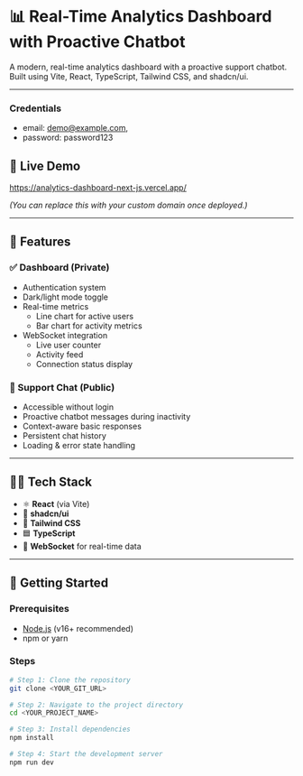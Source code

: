 # 📊 Real-Time Analytics Dashboard with Proactive Chatbot

A modern, real-time analytics dashboard with a proactive support chatbot.  
Built using Vite, React, TypeScript, Tailwind CSS, and shadcn/ui.

---
### Credentials
- email: demo@example.com,
- password: password123

## 🔗 Live Demo

https://analytics-dashboard-next-js.vercel.app/

*(You can replace this with your custom domain once deployed.)*

---

## 🚀 Features

### ✅ Dashboard (Private)
- Authentication system
- Dark/light mode toggle
- Real-time metrics
  - Line chart for active users
  - Bar chart for activity metrics
- WebSocket integration
  - Live user counter
  - Activity feed
  - Connection status display

### 💬 Support Chat (Public)
- Accessible without login
- Proactive chatbot messages during inactivity
- Context-aware basic responses
- Persistent chat history
- Loading & error state handling

---

## 🧑‍💻 Tech Stack

- ⚛️ **React** (via Vite)
- 💬 **shadcn/ui**
- 🎨 **Tailwind CSS**
- 🟦 **TypeScript**
- 🔌 **WebSocket** for real-time data

---

## 📂 Getting Started

### Prerequisites

- [Node.js](https://nodejs.org/) (v16+ recommended)
- npm or yarn

### Steps

```bash
# Step 1: Clone the repository
git clone <YOUR_GIT_URL>

# Step 2: Navigate to the project directory
cd <YOUR_PROJECT_NAME>

# Step 3: Install dependencies
npm install

# Step 4: Start the development server
npm run dev
